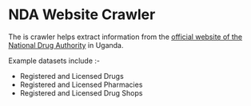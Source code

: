 # NDA Website Crawler

The is crawler helps extract information from the [official website of the National Drug Authority](https://www.nda.or.ug/) in Uganda. 


Example datasets include :-
 - Registered and Licensed Drugs
 - Registered and Licensed Pharmacies
 - Registered and Licensed Drug Shops

